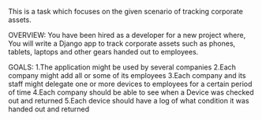 This is a task which focuses on the given scenario of tracking corporate assets.

OVERVIEW:
You have been hired as a developer for a new project where,
You will write a Django app to track corporate assets such as phones, tablets, laptops 
and other gears handed out to employees.

GOALS:
1.The application might be used by several companies
2.Each company might add all or some of its employees
3.Each company and its staff might delegate one or more devices to employees for a certain period of time
4.Each company should be able to see when a Device was checked out and returned
5.Each device should have a log of what condition it was handed out and returned
